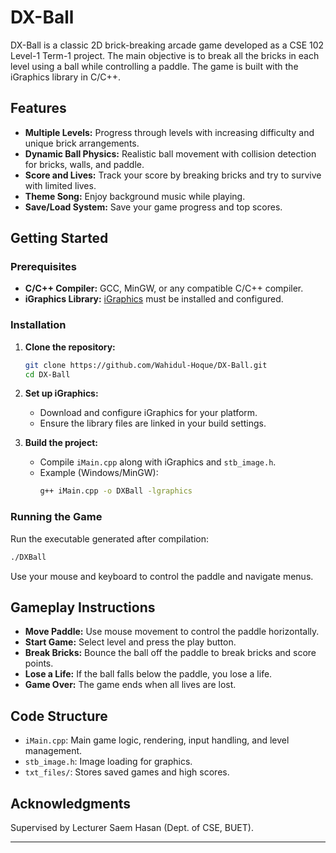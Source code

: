 # DX-Ball

DX-Ball is a classic 2D brick-breaking arcade game developed as a CSE 102 Level-1 Term-1 project. The main objective is to break all the bricks in each level using a ball while controlling a paddle. The game is built with the iGraphics library in C/C++.

## Features

- **Multiple Levels:** Progress through levels with increasing difficulty and unique brick arrangements.
- **Dynamic Ball Physics:** Realistic ball movement with collision detection for bricks, walls, and paddle.
- **Score and Lives:** Track your score by breaking bricks and try to survive with limited lives.
- **Theme Song:** Enjoy background music while playing.
- **Save/Load System:** Save your game progress and top scores.

## Getting Started

### Prerequisites

- **C/C++ Compiler:** GCC, MinGW, or any compatible C/C++ compiler.
- **iGraphics Library:** [iGraphics](https://github.com/monzurulkader/igraphics) must be installed and configured.
  
### Installation

1. **Clone the repository:**
   ```sh
   git clone https://github.com/Wahidul-Hoque/DX-Ball.git
   cd DX-Ball
   ```

2. **Set up iGraphics:**
   - Download and configure iGraphics for your platform.
   - Ensure the library files are linked in your build settings.

3. **Build the project:**
   - Compile `iMain.cpp` along with iGraphics and `stb_image.h`.
   - Example (Windows/MinGW):
     ```sh
     g++ iMain.cpp -o DXBall -lgraphics
     ```

### Running the Game

Run the executable generated after compilation:
```sh
./DXBall
```
Use your mouse and keyboard to control the paddle and navigate menus.

## Gameplay Instructions

- **Move Paddle:** Use mouse movement to control the paddle horizontally.
- **Start Game:** Select level and press the play button.
- **Break Bricks:** Bounce the ball off the paddle to break bricks and score points.
- **Lose a Life:** If the ball falls below the paddle, you lose a life.
- **Game Over:** The game ends when all lives are lost.

## Code Structure

- `iMain.cpp`: Main game logic, rendering, input handling, and level management.
- `stb_image.h`: Image loading for graphics.
- `txt_files/`: Stores saved games and high scores.


## Acknowledgments

Supervised by Lecturer Saem Hasan (Dept. of CSE, BUET).

---
